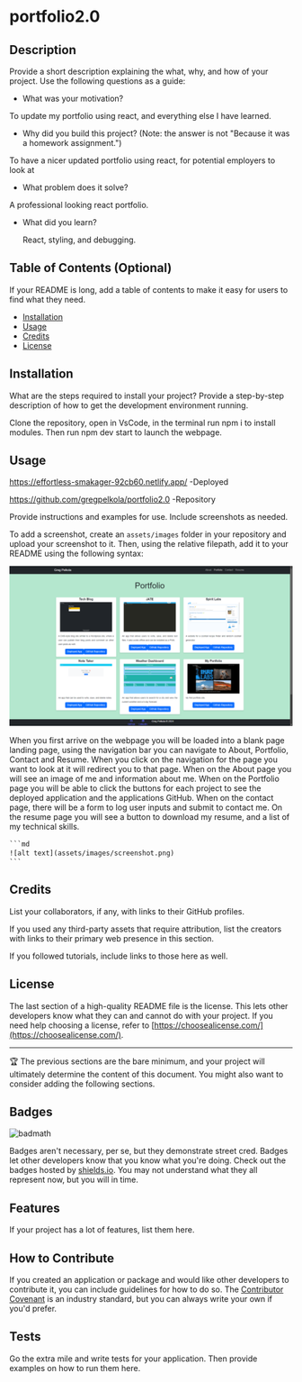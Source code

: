 # portfolio2.0

## Description

Provide a short description explaining the what, why, and how of your project. Use the following questions as a guide:

- What was your motivation?

To update my portfolio using react, and everything else I have learned.

- Why did you build this project? (Note: the answer is not "Because it was a homework assignment.")

To have a nicer updated portfolio using react, for potential employers to look at

- What problem does it solve?

A professional looking react portfolio.

- What did you learn?

  React, styling, and debugging.

## Table of Contents (Optional)

If your README is long, add a table of contents to make it easy for users to find what they need.

- [Installation](#installation)
- [Usage](#usage)
- [Credits](#credits)
- [License](#license)

## Installation

What are the steps required to install your project? Provide a step-by-step description of how to get the development environment running.

Clone the repository, open in VsCode, in the terminal run npm i to install modules. Then run npm dev start to launch the webpage.

## Usage

https://effortless-smakager-92cb60.netlify.app/ -Deployed


https://github.com/gregpelkola/portfolio2.0   -Repository

Provide instructions and examples for use. Include screenshots as needed.

To add a screenshot, create an `assets/images` folder in your repository and upload your screenshot to it. Then, using the relative filepath, add it to your README using the following syntax:

![alt text](src/images/screenshot.png)


When you first arrive on the webpage you will be loaded into a blank page landing page, using the navigation bar you can navigate to About, Portfolio, Contact and Resume. When you click on the navigation for the page you want to look at it will redirect you to that page. When on the About page you will see an image of me and information about me. When on the Portfolio page you will be able to click the buttons for each project to see the deployed application and the applications GitHub. When on the contact page, there will be a form to log user inputs and submit to contact me. On the resume page you will see a button to download my resume, and a list of my technical skills. 



    ```md
    ![alt text](assets/images/screenshot.png)
    ```

## Credits

List your collaborators, if any, with links to their GitHub profiles.

If you used any third-party assets that require attribution, list the creators with links to their primary web presence in this section.

If you followed tutorials, include links to those here as well.

## License

The last section of a high-quality README file is the license. This lets other developers know what they can and cannot do with your project. If you need help choosing a license, refer to [https://choosealicense.com/](https://choosealicense.com/).

---

🏆 The previous sections are the bare minimum, and your project will ultimately determine the content of this document. You might also want to consider adding the following sections.

## Badges

![badmath](https://img.shields.io/github/languages/top/lernantino/badmath)

Badges aren't necessary, per se, but they demonstrate street cred. Badges let other developers know that you know what you're doing. Check out the badges hosted by [shields.io](https://shields.io/). You may not understand what they all represent now, but you will in time.

## Features

If your project has a lot of features, list them here.

## How to Contribute

If you created an application or package and would like other developers to contribute it, you can include guidelines for how to do so. The [Contributor Covenant](https://www.contributor-covenant.org/) is an industry standard, but you can always write your own if you'd prefer.

## Tests

Go the extra mile and write tests for your application. Then provide examples on how to run them here.

